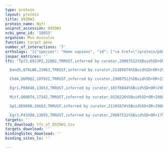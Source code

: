 ```yaml
---
type: protein
layout: protein
title: Q9Z0W1
protein_name: Ngfr
uniprot_accession: Q9Z0W1
ncbi_gene_id: '18053'
organism: Mus musculus
function: target gene
number_of_interactions: '7'
orthologs: '[{"species": "Homo sapiens", "id": ["<a href=\"/protein/p08138\">P08138</a>"]}, {"species": "Rattus norvegicus", "id": ["<a href=\"/protein/g3v6p1\">G3V6P1</a>"]}, {"species": "Danio rerio", "id": ["<a href=\"/protein/e7fgw0\">E7FGW0</a>"]}]'
jaspar_matrices: ''
tfs: 'Tp73,Q9JJP2,22062,TRRUST,inferred by curator,29087512%5Buid%5D+OR+24190996%5Buid%5D,Yes

  Dand5,Q76LW6,23863,TRRUST,inferred by curator,21105874%5Buid%5D+OR+29087512%5Buid%5D,Yes

  Chd4,Q6PDQ2,107932,TRRUST,inferred by curator,29087512%5Buid%5D+OR+22302795%5Buid%5D,Yes

  Egr1,P08046,13653,TRRUST,inferred by curator,18378044%5Buid%5D+OR+29087512%5Buid%5D+OR+17916431%5Buid%5D,Yes

  Mitf,Q08874,17342,TRRUST,inferred by curator,9326226%5Buid%5D+OR+29087512%5Buid%5D,Yes

  Sp1,O89090,20683,TRRUST,inferred by curator,21105874%5Buid%5D+OR+29087512%5Buid%5D,Yes

  Egr3,P43300,13655,TRRUST,inferred by curator,29087512%5Buid%5D+OR+17916431%5Buid%5D,Yes'
targets: ''
tfs_download: tfs_of_Q9Z0W1.tsv
targets_download: ''
bindingSites_download: ''
binding_sites_ls: ''

---
```

